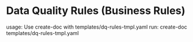 # Data Quality Rules (Business Rules)

usage: Use create-doc with templates/dq-rules-tmpl.yaml
run: create-doc templates/dq-rules-tmpl.yaml
